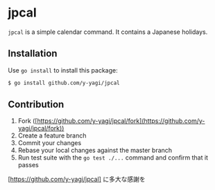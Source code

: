 # jpcal

`jpcal` is a simple calendar command. It contains a Japanese holidays.

## Installation

Use `go install` to install this package:

```bash
$ go install github.com/y-yagi/jpcal
```

## Contribution

1. Fork ([https://github.com/y-yagi/jpcal/fork](https://github.com/y-yagi/jpcal/fork))
1. Create a feature branch
1. Commit your changes
1. Rebase your local changes against the master branch
1. Run test suite with the `go test ./...` command and confirm that it passes

[https://github.com/y-yagi/jpcal] に多大な感謝を